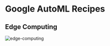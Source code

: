 # Google AutoML Recipes

## Edge Computing

![edge-computing](https://user-images.githubusercontent.com/58792/116109001-68d9de00-a682-11eb-9bcb-d89212c1251f.jpg)
